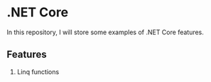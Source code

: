 ﻿# .NET Core

In this repository, I will store some examples of .NET Core features.

## Features

1. Linq functions

